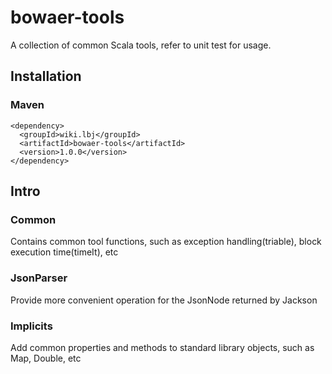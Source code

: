 # bowaer-tools
A collection of common Scala tools, refer to unit test for usage.

## Installation

### Maven

```shell
<dependency>
  <groupId>wiki.lbj</groupId>
  <artifactId>bowaer-tools</artifactId>
  <version>1.0.0</version>
</dependency>
```

## Intro

### Common

Contains common tool functions, such as exception handling(triable), block execution time(timeIt), etc

### JsonParser

Provide more convenient operation for the JsonNode returned by Jackson

### Implicits

Add common properties and methods to standard library objects, such as Map, Double, etc
